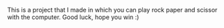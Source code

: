 This is a project that I made in which you can play rock paper and scissor with the computer. Good luck, hope you win :)
